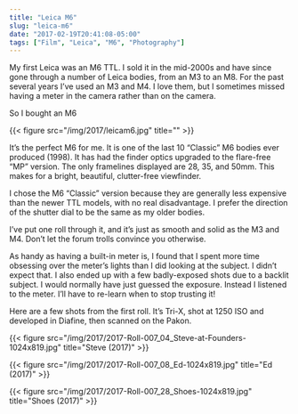```yaml
---
title: "Leica M6"
slug: "leica-m6"
date: "2017-02-19T20:41:08-05:00"
tags: ["Film", "Leica", "M6", "Photography"]
---
```




My first Leica was an M6 TTL. I sold it in the mid-2000s and have since
gone through a number of Leica bodies, from an M3 to an M8. For the past
several years I’ve used an M3 and M4. I love them, but I sometimes
missed having a meter in the camera rather than on the camera.

So I bought an M6

{{< figure src="/img/2017/leicam6.jpg" title="" >}}

It’s the perfect M6 for me. It is one of the last 10 “Classic” M6 bodies
ever produced (1998). It has had the finder optics upgraded to the
flare-free “MP” version. The only framelines displayed are 28, 35, and
50mm. This makes for a bright, beautiful, clutter-free viewfinder.

I chose the M6 “Classic” version because they are generally less
expensive than the newer TTL models, with no real disadvantage. I prefer
the direction of the shutter dial to be the same as my older bodies.

I’ve put one roll through it, and it’s just as smooth and solid as the
M3 and M4. Don’t let the forum trolls convince you otherwise.

As handy as having a built-in meter is, I found that I spent more time
obsessing over the meter’s lights than I did looking at the subject. I
didn’t expect that. I also ended up with a few badly-exposed shots due
to a backlit subject. I would normally have just guessed the exposure.
Instead I listened to the meter. I’ll have to re-learn when to stop
trusting it!

Here are a few shots from the first roll. It’s Tri-X, shot at 1250 ISO
and developed in Diafine, then scanned on the Pakon.

{{< figure src="/img/2017/2017-Roll-007_04_Steve-at-Founders-1024x819.jpg" title="Steve (2017)" >}}

{{< figure src="/img/2017/2017-Roll-007_08_Ed-1024x819.jpg" title="Ed (2017)" >}}

{{< figure src="/img/2017/2017-Roll-007_28_Shoes-1024x819.jpg" title="Shoes (2017)" >}}
